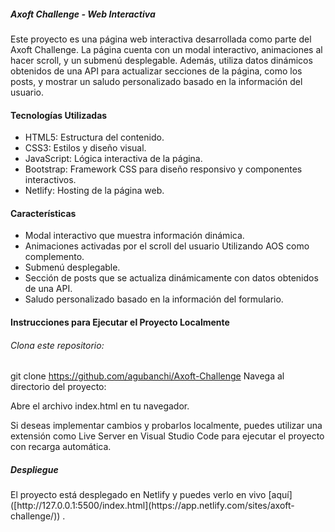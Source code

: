 <h5>Axoft Challenge - Web Interactiva</h5>
<p></p>Este proyecto es una página web interactiva desarrollada como parte del Axoft Challenge. La página cuenta con un modal interactivo, animaciones al hacer scroll, y un submenú desplegable. Además, utiliza datos dinámicos obtenidos de una API para actualizar secciones de la página, como los posts, y mostrar un saludo personalizado basado en la información del usuario.</p>

<h4>Tecnologías Utilizadas</h4>
<ul>
<li>HTML5: Estructura del contenido.</li>
<li>CSS3: Estilos y diseño visual.</li>
<li>JavaScript: Lógica interactiva de la página.</li>
<li>Bootstrap: Framework CSS para diseño responsivo y componentes interactivos.</li>
<li>Netlify: Hosting de la página web.</li>
</ul>

<h4>Características</h4>

<ul>
<li>Modal interactivo que muestra información dinámica.</li>
<li>Animaciones activadas por el scroll del usuario Utilizando AOS como complemento.</li>
<li>Submenú desplegable.</li>
<li>Sección de posts que se actualiza dinámicamente con datos obtenidos de una API.</li>
<li>Saludo personalizado basado en la información del formulario.</li>
</ul>

<h4>Instrucciones para Ejecutar el Proyecto Localmente</h4>
<h6>Clona este repositorio:</h6>

git clone https://github.com/agubanchi/Axoft-Challenge
Navega al directorio del proyecto:

Abre el archivo index.html en tu navegador.

Si deseas implementar cambios y probarlos localmente, puedes utilizar una extensión como Live Server en Visual Studio Code para ejecutar el proyecto con recarga automática.

<h5>Despliegue</h5>
El proyecto está desplegado en Netlify y puedes verlo en vivo [aquí]([http://127.0.0.1:5500/index.html](https://app.netlify.com/sites/axoft-challenge/)) .
